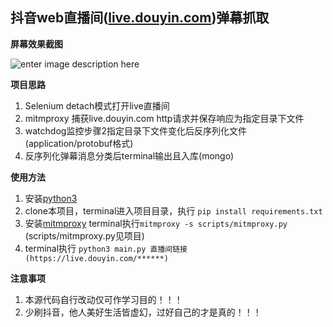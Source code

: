 ﻿抖音web直播间([live.douyin.com](https://live.douyin.com))弹幕抓取
--

**屏幕效果截图**

![enter image description here](https://github.com/gll19920817/tiktok_live/blob/main/WX20211129-144919@2x.png?raw=true)

**项目思路**

1. Selenium detach模式打开live直播间
2. mitmproxy 捕获live.douyin.com http请求并保存响应为指定目录下文件
3. watchdog监控步骤2指定目录下文件变化后反序列化文件(application/protobuf格式)
4. 反序列化弹幕消息分类后terminal输出且入库(mongo)

**使用方法**

1. 安装[python3](https://www.python.org/downloads/)
2. clone本项目，terminal进入项目目录，执行 `pip install requirements.txt`
3. 安装[mitmproxy](https://mitmproxy.org/) terminal执行`mitmproxy -s scripts/mitmproxy.py` (scripts/mitmproxy.py见项目)
4. terminal执行 `python3 main.py 直播间链接(https://live.douyin.com/******)`

**注意事项**

1. 本源代码自行改动仅可作学习目的！！！
2. 少刷抖音，他人美好生活皆虚幻，过好自己的才是真的！！！

